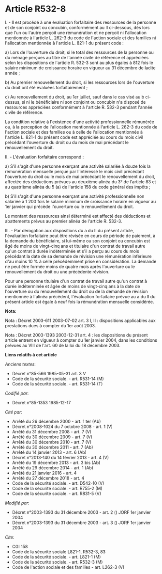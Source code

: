 # Article R532-8

I. - Il est procédé à une évaluation forfaitaire des ressources de la personne et de son conjoint ou concubin, conformément
au II ci-dessous, dès lors que l'un ou l'autre perçoit une rémunération et ne perçoit ni l'allocation mentionnée à l'article
L. 262-3 du code de l'action sociale et des familles ni l'allocation mentionnée à l'article L. 821-1 du présent code :

a) Lors de l'ouverture du droit, si le total des ressources de la personne ou du ménage perçues au titre de l'année civile de
référence et appréciées selon les dispositions de l'article R. 532-3 sont au plus égales à 812 fois le salaire minimum de
croissance horaire en vigueur au 31 décembre de ladite année ;

b) Au premier renouvellement du droit, si les ressources lors de l'ouverture du droit ont été évaluées forfaitairement ;

c) Au renouvellement du droit, au 1er juillet, sauf dans le cas visé au b ci-dessus, si ni le bénéficiaire ni son conjoint ou
concubin n'a disposé de ressources appréciées conformément à l'article R. 532-3 pendant l'année civile de référence.

La condition relative à l'existence d'une activité professionnelle rémunérée ou, à la perception de l'allocation mentionnée à
l'article L. 262-3 du code de l'action sociale et des familles ou à celle de l'allocation mentionnée à l'article L. 821-1 du
présent code est appréciée au cours du mois civil précédant l'ouverture du droit ou du mois de mai précédant le
renouvellement du droit.

II. - L'évaluation forfaitaire correspond :

a) S'il s'agit d'une personne exerçant une activité salariée à douze fois la rémunération mensuelle perçue par l'intéressé le
mois civil précédant l'ouverture du droit ou le mois de mai précédant le renouvellement du droit, affectée des déductions
prévues au deuxième alinéa du 3° de l'article 83 et au quatrième alinéa du 5 (a) de l'article 158 du code général des
impôts ;

b) S'il s'agit d'une personne exerçant une activité professionnelle non salariée à 1 200 fois le salaire minimum de
croissance horaire en vigueur au 1er janvier qui précède l'ouverture ou le renouvellement du droit.

Le montant des ressources ainsi déterminé est affecté des déductions et abattements prévus au premier alinéa de l'article R.
532-3.

III. - Par dérogation aux dispositions du a du II du présent article, l'évaluation forfaitaire peut être révisée en cours de
période de paiement, à la demande du bénéficiaire, si lui-même ou son conjoint ou concubin est âgé de moins de vingt-cinq ans
et titulaire d'un contrat de travail autre qu'un contrat à durée indéterminée et s'il a perçu au cours du mois précédant la
date de sa demande de révision une rémunération inférieure d'au moins 10 % à celle précédemment prise en considération. La
demande ne peut être formée moins de quatre mois après l'ouverture ou le renouvellement du droit ou une précédente révision.

Pour une personne titulaire d'un contrat de travail autre qu'un contrat à durée indéterminée et âgée de moins de vingt-cinq
ans à la date de l'ouverture ou du renouvellement du droit ou de la demande de révision mentionnée à l'alinéa précédent,
l'évaluation forfaitaire prévue au a du II du présent article est égale à neuf fois la rémunération mensuelle considérée.

**Nota:**

Nota : Décret 2003-611 2003-07-02 art. 3 I, II : dispositions applicables aux prestations dues à compter du 1er août 2003.

Nota : Décret 2003-1393 2003-12-31 art. 4 : les dispositions du présent article entrent en vigueur à compter du 1er janvier
2004, dans les conditions prévues au VIII de l'art. 60 de la loi du 18 décembre 2003.

**Liens relatifs à cet article**

_Anciens textes_:

  - Décret n°85-566 1985-05-31 art. 3 V
  - Code de la sécurité sociale. - art. R531-14 (M)
  - Code de la sécurité sociale. - art. R531-14 (T)

_Codifié par_:

  - Décret n°85-1353 1985-12-17

_Cité par_:

  - Arrêté du 26 décembre 2000 - art. 1 ter (Ab)
  - Décret n°2008-1024 du 7 octobre 2008 - art. 1 (V)
  - Arrêté du 31 décembre 2008 - art. 7 (V)
  - Arrêté du 30 décembre 2009 - art. 7 (V)
  - Arrêté du 30 décembre 2010 - art. 7 (V)
  - Arrêté du 30 décembre 2011 - art. 7 (Ab)
  - Arrêté du 14 janvier 2013 - art. 6 (Ab)
  - Décret n°2013-140 du 14 février 2013 - art. 4 (V)
  - Arrêté du 19 décembre 2013 - art. 3 bis (Ab)
  - Arrêté du 29 décembre 2014 - art. 1 (Ab)
  - Arrêté du 21 janvier 2016 - art. 4
  - Arrêté du 27 décembre 2018 - art. 4
  - Code de la sécurité sociale. - art. D542-10 (V)
  - Code de la sécurité sociale. - art. R755-2 (M)
  - Code de la sécurité sociale. - art. R831-5 (V)

_Modifié par_:

  - Décret n°2003-1393 du 31 décembre 2003 - art. 2 () JORF 1er janvier 2004
  - Décret n°2003-1393 du 31 décembre 2003 - art. 3 () JORF 1er janvier 2004

_Cite_:

  - CGI 158
  - Code de la sécurité sociale L821-1, R532-3, 83
  - Code de la sécurité sociale. - art. L821-1 (M)
  - Code de la sécurité sociale. - art. R532-3 (M)
  - Code de l'action sociale et des familles - art. L262-3 (V)

